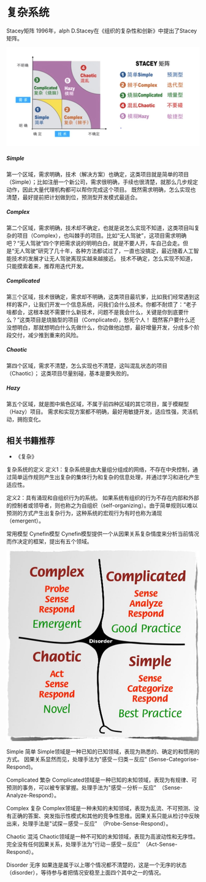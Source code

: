 # 复杂系统

Stacey矩阵
1996年，alph D.Stacey在《组织的复杂性和创新》中提出了Stacey矩阵。

![picture 4](../images/5e467de29356db39a96dcfd311a10ea6ee8c92e026a9a5243f6953f34e672596.png)  


##### Simple
第一个区域，需求明确，技术（解决方案）也确定，这类项目就是简单的项目（Simple）；比如注册一个新公司，需求很明确，手续也很清楚，就那么几步规定动作，因此大量代理机构都可以帮你完成这个项目。
既然需求明确，怎么实现也清楚，最好提前把计划做到位，预测型开发模式最适合。

##### Complex
第二个区域，需求明确，技术却不确定，也就是说怎么实现不知道，这类项目叫复杂的项目（Complex），也叫棘手的项目。比如“无人驾驶”，这项目需求明确吧？“无人驾驶”四个字把需求说的明明白白，就是不要人开，车自己会走。但是“无人驾驶”研究了几十年，各种方法都试过了，一直也没搞定，最近随着人工智能技术的发展才让无人驾驶离现实越来越接近。
技术不确定，怎么实现不知道，只能摸索着来，推荐用迭代开发。

##### Complicated
第三个区域，技术很确定，需求却不明确，这类项目最坑爹，比如我们经常遇到这样的客户，让我们开发一个信息系统，问我们会什么技术。你都不耐烦了：“老子啥都会，这根本就不需要什么新技术，问题不是我会什么，关键是你到底要什么？”这类项目是烧脑型的项目（Complicated），愁死个人！
既然客户要什么还没想明白，那就想明白什么先做什么，你边做他边想，最好增量开发，分成多个阶段交付，减少推到重来的风险。

##### Chaotic
第四个区域，需求不清楚，怎么实现也不清楚，这叫混乱状态的项目（Chaotic）； 这类项目尽量别碰，基本是要失败的。

##### Hazy
第五个区域，就是图中紫色区域，不属于前四种区域的其它项目，属于模糊型（Hazy）项目。
需求和实现方案都不明确，最好用敏捷开发，适应性强，灵活机动，拥抱变化。

## 相关书籍推荐
- 《复杂》


复杂系统的定义
定义1：复杂系统是由大量组分组成的网络，不存在中央控制，通过简单运作规则产生出复杂的集体行为和复杂的信息处理，并通过学习和进化产生适应性。

定义2：具有涌现和自组织行为的系统。
如果系统有组织的行为不存在内部和外部的控制者或领导者，则也称之为自组织（self-organizing）。由于简单规则以难以预测的方式产生出复杂行为，这种系统的宏观行为有时也称为涌现（emergent）。



常用模型
Cynefin模型
Cynefin模型提供一个从因果关系复杂情度来分析当前情况而作决定的框架，提出有五个领域。


![picture 5](../images/7fb475129aae09735d2515b04545a35401d62ca68baf43e604d1640c42d674dc.png)  

Simple 简单
Simple领域是一种已知的已知领域，表现为熟悉的、确定的和惯用的方式。 因果关系显然而见，处理手法为"感受－归类－反应" (Sense-Categorise-Respond)。

Complicated 繁杂
Complicated领域是一种已知的未知领域，表现为有规律、可预测的事务，可以被专家掌握。处理手法为"感受－分析－反应"　（Sense-Analyze-Respond）。

Complex 复杂
Complex领域是一种未知的未知领域，表现为乱流、不可预测、没有正确的答案、突发指示性模式和其他的竞争性思维。因果关系只能从检讨中反映出来，处理手法是"试探－感受－反应"　（Probe-Sense-Respond）。

Chaotic 混沌
Chaotic领域是一种不可知的未知领域，表现为高波动性和无序性。完全没有任何因果关系，处理手法为"行动－感受－反应"　（Act-Sense-Respond）。

Disorder 无序
如果连是属于以上哪个情况都不清楚的，这是一个无序的状态（disorder），等待参与者把情况安稳至上面四个其中之一的情况。
